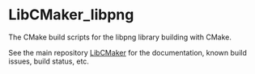 # LibCMaker_libpng

The CMake build scripts for the libpng library building with CMake.

See the main repository [LibCMaker](https://github.com/LibCMaker/LibCMaker) for the documentation, known build issues, build status, etc.
